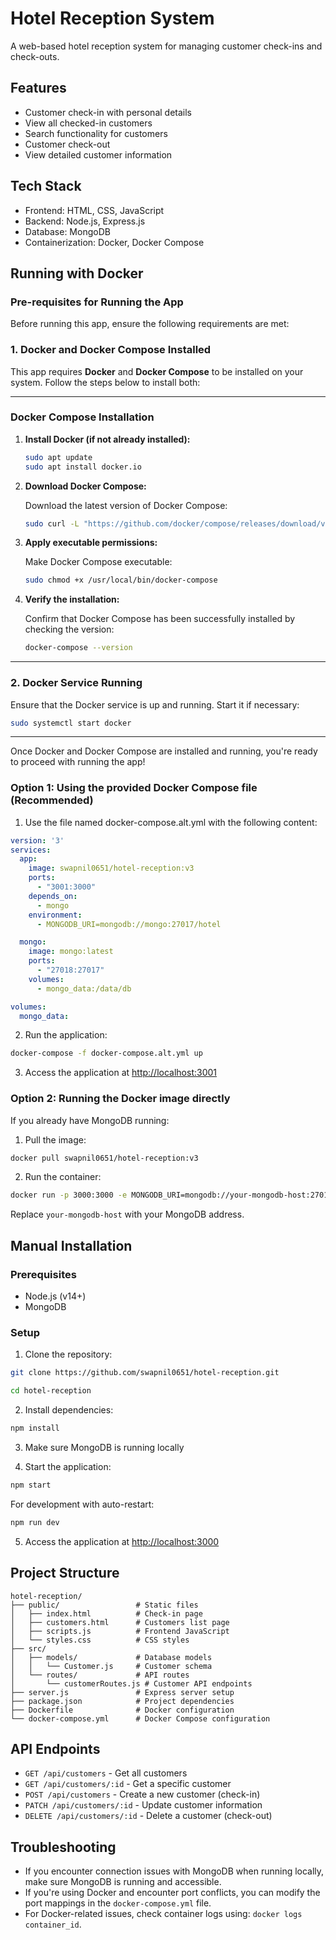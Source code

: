 # Hotel Reception System

A web-based hotel reception system for managing customer check-ins and check-outs.

## Features

- Customer check-in with personal details
- View all checked-in customers
- Search functionality for customers
- Customer check-out
- View detailed customer information

## Tech Stack

- Frontend: HTML, CSS, JavaScript
- Backend: Node.js, Express.js
- Database: MongoDB
- Containerization: Docker, Docker Compose

## Running with Docker

### Pre-requisites for Running the App

Before running this app, ensure the following requirements are met:

### 1. **Docker and Docker Compose Installed**

This app requires **Docker** and **Docker Compose** to be installed on your system. Follow the steps below to install both:

---

### Docker Compose Installation

1. **Install Docker (if not already installed):**

   ```bash
   sudo apt update
   sudo apt install docker.io
   ```

2. **Download Docker Compose:**

   Download the latest version of Docker Compose:

   ```bash
   sudo curl -L "https://github.com/docker/compose/releases/download/v2.17.3/docker-compose-$(uname -s)-$(uname -m)" -o /usr/local/bin/docker-compose
   ```

3. **Apply executable permissions:**

   Make Docker Compose executable:

   ```bash
   sudo chmod +x /usr/local/bin/docker-compose
   ```

4. **Verify the installation:**

   Confirm that Docker Compose has been successfully installed by checking the version:

   ```bash
   docker-compose --version
   ```

---

### 2. **Docker Service Running**

Ensure that the Docker service is up and running. Start it if necessary:

```bash
sudo systemctl start docker
```

---

Once Docker and Docker Compose are installed and running, you're ready to proceed with running the app!

### Option 1: Using the provided Docker Compose file (Recommended)

1. Use the file named docker-compose.alt.yml with the following content:

```yaml
version: '3'
services:
  app:
    image: swapnil0651/hotel-reception:v3
    ports:
      - "3001:3000"
    depends_on:
      - mongo
    environment:
      - MONGODB_URI=mongodb://mongo:27017/hotel

  mongo:
    image: mongo:latest
    ports:
      - "27018:27017"
    volumes:
      - mongo_data:/data/db

volumes:
  mongo_data:
```

2. Run the application:
```bash
docker-compose -f docker-compose.alt.yml up
```

3. Access the application at [http://localhost:3001](http://localhost:3001)

### Option 2: Running the Docker image directly

If you already have MongoDB running:

1. Pull the image:
```bash
docker pull swapnil0651/hotel-reception:v3
```

2. Run the container:
 ```bash
docker run -p 3000:3000 -e MONGODB_URI=mongodb://your-mongodb-host:27017/hotel swapnil0651/hotel-reception:v3
```

   Replace `your-mongodb-host` with your MongoDB address.

## Manual Installation

### Prerequisites

- Node.js (v14+)
- MongoDB

### Setup

1. Clone the repository:
 ```bash
git clone https://github.com/swapnil0651/hotel-reception.git

cd hotel-reception
```

2. Install dependencies:
```bash
npm install
```

3. Make sure MongoDB is running locally

4. Start the application:
```bash
npm start
```

   For development with auto-restart:
```bash
npm run dev
```

5. Access the application at [http://localhost:3000](http://localhost:3000)

## Project Structure

```plaintext
hotel-reception/
├── public/                 # Static files
│   ├── index.html          # Check-in page
│   ├── customers.html      # Customers list page
│   ├── scripts.js          # Frontend JavaScript
│   └── styles.css          # CSS styles
├── src/
│   ├── models/             # Database models
│   │   └── Customer.js     # Customer schema
│   └── routes/             # API routes
│       └── customerRoutes.js # Customer API endpoints
├── server.js               # Express server setup
├── package.json            # Project dependencies
├── Dockerfile              # Docker configuration
└── docker-compose.yml      # Docker Compose configuration
```

## API Endpoints

- `GET /api/customers` - Get all customers
- `GET /api/customers/:id` - Get a specific customer
- `POST /api/customers` - Create a new customer (check-in)
- `PATCH /api/customers/:id` - Update customer information
- `DELETE /api/customers/:id` - Delete a customer (check-out)

## Troubleshooting

- If you encounter connection issues with MongoDB when running locally, make sure MongoDB is running and accessible.
- If you're using Docker and encounter port conflicts, you can modify the port mappings in the `docker-compose.yml` file.
- For Docker-related issues, check container logs using: `docker logs container_id`.

